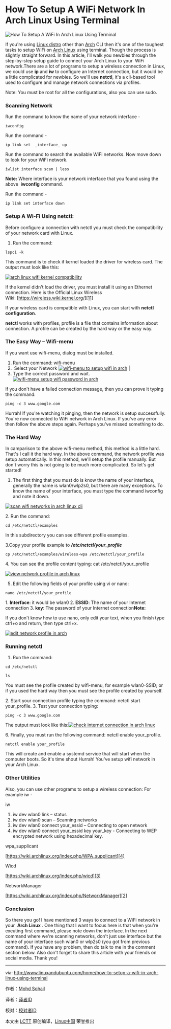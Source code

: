 How To Setup A WiFi Network In Arch Linux Using Terminal
===

![How To Setup A WiFi In Arch Linux Using Terminal﻿](http://www.linuxandubuntu.com/uploads/2/1/1/5/21152474/how-to-connect-to-wifi-in-arch-linux-cli_orig.jpg)

If you're using [Linux distro][16] other than [Arch][15] CLI then it's one of the toughest tasks to setup WiFi on [Arch Linux][14] using terminal. Though the process is slightly straight forward. In this article, I'll walk you newbies through the step-by-step setup guide to connect your Arch Linux to your  WiFi network.There are a lot of programs to setup a wireless connection in Linux, we could use **ip** and **iw** to configure an Internet connection, but it would be a little complicated for newbies. So we'll use **netctl**, it's a cli-based tool used to configure and manage network connections via profiles.

Note: You must be root for all the configurations, also you can use sudo.

### Scanning Network

Run the command to know the name of your network interface -

```
iwconfig
```

Run the command - 

```
ip link set  _interface_ up
```

Run the command to search the available WiFi networks. Now move down to look for your WiFi network.

```
iwlist interface scan | less
```

**Note:** Where interface is your network interface that you found using the above  **iwconfig** command.

Run the command -

```
ip link set interface down
```

### Setup A Wi-Fi Using netctl:

Before configure a connection with netctl you must check the compatibility of your network card with Linux.

1.  Run the command:

```
lspci -k
```

This command is to check if kernel loaded the driver for wireless card. The output must look like this:

[![arch linux wifi kernel compatibility ](http://www.linuxandubuntu.com/uploads/2/1/1/5/21152474/arch-wifi-find-kernel-compatibility_orig.png)][12]

If the kernel didn't load the driver, you must install it using an Ethernet connection. Here is the Official Linux Wireless Wiki: [https://wireless.wiki.kernel.org/][11]

If your wireless card is compatible with Linux, you can start with **netctl configuration**.

**netctl** works with profiles, profile is a file that contains information about connection. A profile can be created by the hard way or the easy way.

### The Easy Way – Wifi-menu

If you want use wifi-menu, dialog must be installed.

1. Run the command: wifi-menu
2.  Select your Network
  [![wifi-menu to setup wifi in arch](http://www.linuxandubuntu.com/uploads/2/1/1/5/21152474/wifi-menu-to-setup-wifi-in-arch_orig.png)][1] |
3. Type the correct password and wait.
  [![wifi-menu setup wifi password in arch](http://www.linuxandubuntu.com/uploads/2/1/1/5/21152474/wifi-menu-type-wifi-password-in-arch.png?605)][9]

If you don't have a failed connection message, then you can prove it typing the command:

```
ping -c 3 www.google.com
```

Hurrah! If you're watching it pinging, then the network is setup successfully. You're now connected to WiFi network in Arch Linux. If you've any error then follow the above steps again. Perhaps you've missed something to do.

### The Hard Way

In camparison to the above wifi-menu method, this method is a little hard. That's I call it the hard way. In the above command, the network profile was setup automatically. In this method, we'll setup the profile manually. But don't worry this is not going to be much more complicated. So let's get started!

1.  The first thing that you must do is know the name of your interface, generally the name is wlan0/wlp2s0, but there are many exceptions. To know the name of your interface, you must type the command iwconfig and note it down.

  [![scan wifi networks in arch linux cli](http://www.linuxandubuntu.com/uploads/2/1/1/5/21152474/scan-wifi-networks-in-arch-linux-cli_orig.png)][8]      

2. Run the command:

  ```
  cd /etc/netctl/examples
  ```

  In this subdirectory you can see different profile examples.

3.Copy your profile example to **_/etc/netctl/your_profile_**

```
cp /etc/netctl/examples/wireless-wpa /etc/netctl/your_profile
```

4. You can see the profile content typing: cat /etc/netctl/your_profile

[![view network profile in arch linux](http://www.linuxandubuntu.com/uploads/2/1/1/5/21152474/view-network-profile-in-arch-linux_orig.png)][7]

5. Edit the following fields of your profile using vi or nano:

```
nano /etc/netctl/your_profile
```

1. **Interface**: it would be wlan0
2. **ESSID**: The name of your Internet connection
3. **key**: The password of your Internet connection**Note:** 

If you don't know how to use nano, only edit your text, when you finish type ctrl+o and return, then type ctrl+x.

[![edit network profile in arch](http://www.linuxandubuntu.com/uploads/2/1/1/5/21152474/edit-network-profile-in-arch_orig.png)][6]

### Running netctl

1. Run the command:

```
cd /etc/netctl

ls
```

  You must see the profile created by wifi-menu, for example wlan0-SSID; or if you used the hard way then you must see the profile created by yourself.

2. Start your connection profile typing the command: netctl start your_profile.
3. Test your connection typing:

```
ping -c 3 www.google.com
```

  The output must look like this:[![check internet connection in arch linux](http://www.linuxandubuntu.com/uploads/2/1/1/5/21152474/check-internet-connection-in-arch-linux_orig.png)][5]       

6. Finally, you must run the following command: netctl enable your_profile. 

```
netctl enable your_profile
```

This will create and enable a systemd service that will start when the computer boots. So it's time shout Hurrah! You've setup wifi network in your Arch Linux.

### Other Utilities

Also, you can use other programs to setup a wireless connection: For example iw -

iw

1.  iw dev wlan0 link – status
2.  iw dev wlan0 scan – Scanning networks
3.  iw dev wlan0 connect your_essid – Connecting to open network
4.  iw dev wlan0 connect your_essid key your_key - Connecting to WEP encrypted network using hexadecimal key.

wpa_supplicant

[https://wiki.archlinux.org/index.php/WPA_supplicant][4]

Wicd

[https://wiki.archlinux.org/index.php/wicd][3]

NetworkManager

[https://wiki.archlinux.org/index.php/NetworkManager][2]

### Conclusion

So there you go! I have mentioned 3 ways to connect to a WiFi network in your  **Arch Linux** . One thing that I want to focus here is that when you're exeuting first command, please note down the interface. In the next command where we're scanning networks, don't just use interface but the name of your interface such wlan0 or wlp2s0 (you got from previous command). If you have any problem, then do talk to me in the comment section below. Also don't forget to share this article with your friends on social media. Thank you!

--------------------------------------------------------------------------------

via: http://www.linuxandubuntu.com/home/how-to-setup-a-wifi-in-arch-linux-using-terminal

作者：[Mohd Sohail][a]

译者：[译者ID](https://github.com/译者ID)

校对：[校对者ID](https://github.com/校对者ID)

本文由 [LCTT](https://github.com/LCTT/TranslateProject) 原创编译，[Linux中国](https://linux.cn/) 荣誉推出

[a]: http://www.linuxandubuntu.com/contact-us.html
[1]:http://www.linuxandubuntu.com/uploads/2/1/1/5/21152474/wifi-menu-to-setup-wifi-in-arch_orig.png
[2]:https://wiki.archlinux.org/index.php/NetworkManager
[3]:https://wiki.archlinux.org/index.php/wicd
[4]:https://wiki.archlinux.org/index.php/WPA_supplicant
[5]:http://www.linuxandubuntu.com/uploads/2/1/1/5/21152474/check-internet-connection-in-arch-linux_orig.png
[6]:http://www.linuxandubuntu.com/uploads/2/1/1/5/21152474/edit-network-profile-in-arch_orig.png
[7]:http://www.linuxandubuntu.com/uploads/2/1/1/5/21152474/view-network-profile-in-arch-linux_orig.png
[8]:http://www.linuxandubuntu.com/uploads/2/1/1/5/21152474/scan-wifi-networks-in-arch-linux-cli_orig.png
[9]:http://www.linuxandubuntu.com/uploads/2/1/1/5/21152474/wifi-menu-type-wifi-password-in-arch_orig.png?605
[10]:http://www.linuxandubuntu.com/home/5-best-arch-linux-based-linux-distributions
[11]:https://wireless.wiki.kernel.org/
[12]:http://www.linuxandubuntu.com/uploads/2/1/1/5/21152474/arch-wifi-find-kernel-compatibility_orig.png
[13]:http://www.linuxandubuntu.com/home/arch-linux-take-your-linux-knowledge-to-next-level-review
[14]:http://www.linuxandubuntu.com/home/category/arch-linux
[15]:http://www.linuxandubuntu.com/home/arch-linux-take-your-linux-knowledge-to-next-level-review
[16]:http://linuxandubuntu.com/home/category/distros
